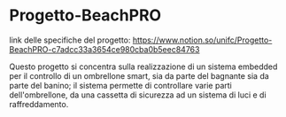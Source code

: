 # Progetto-BeachPRO

link delle specifiche del progetto: https://www.notion.so/unifc/Progetto-BeachPRO-c7adcc33a3654ce980cba0b5eec84763

Questo progetto si concentra sulla realizzazione di un sistema embedded per il controllo di un ombrellone smart, sia da parte del bagnante sia da parte del banino; il sistema permette di controllare varie parti dell'ombrellone, da una cassetta di sicurezza ad un sistema di luci e di raffreddamento.
